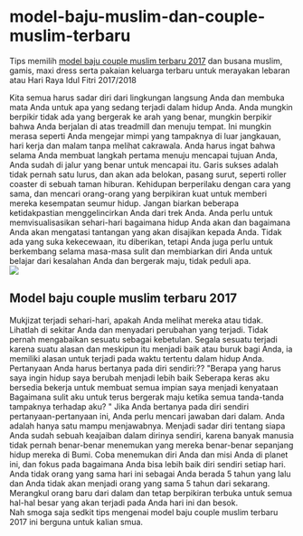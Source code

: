 # model-baju-muslim-dan-couple-muslim-terbaru
Tips memilih <a href="http://fashionbajumuslim.com/couple-sarimbit/">model baju couple muslim terbaru 2017</a> dan busana muslim, gamis, maxi dress serta pakaian keluarga terbaru untuk merayakan lebaran atau Hari Raya Idul Fitri 2017/2018<br>


Kita semua harus sadar diri dari lingkungan langsung Anda dan membuka mata Anda untuk apa yang sedang terjadi dalam hidup Anda. Anda mungkin berpikir tidak ada yang bergerak ke arah yang benar, mungkin berpikir bahwa Anda berjalan di atas treadmill dan menuju tempat. Ini mungkin merasa seperti Anda mengejar mimpi yang tampaknya di luar jangkauan, hari kerja dan malam tanpa melihat cakrawala. Anda harus ingat bahwa selama Anda membuat langkah pertama menuju mencapai tujuan Anda, Anda sudah di jalur yang benar untuk mencapai itu. Garis sukses adalah tidak pernah satu lurus, dan akan ada belokan, pasang surut, seperti roller coaster di sebuah taman hiburan. Kehidupan berperilaku dengan cara yang sama, dan mencari orang-orang yang berpikiran kuat untuk memberi mereka kesempatan seumur hidup. Jangan biarkan beberapa ketidakpastian menggelincirkan Anda dari trek Anda. Anda perlu untuk memvisualisasikan sehari-hari bagaimana hidup Anda akan dan bagaimana Anda akan mengatasi tantangan yang akan disajikan kepada Anda. Tidak ada yang suka kekecewaan, itu diberikan, tetapi Anda juga perlu untuk berkembang selama masa-masa sulit dan membiarkan diri Anda untuk belajar dari kesalahan Anda dan bergerak maju, tidak peduli apa.<br>
<img src="http://1.bp.blogspot.com/-cNForRzJxGw/Vd00Fllf7FI/AAAAAAAAYxc/B-6QB45uAy0/s1600/Aneka%2BModel%2BBaju%2BMuslim%2BCouple%2BFitria%2BStyle%2BTerbaru.jpg" />

<h2>Model baju couple muslim terbaru 2017</h2>

Mukjizat terjadi sehari-hari, apakah Anda melihat mereka atau tidak. Lihatlah di sekitar Anda dan menyadari perubahan yang terjadi. Tidak pernah mengabaikan sesuatu sebagai kebetulan. Segala sesuatu terjadi karena suatu alasan dan meskipun itu menjadi baik atau buruk bagi Anda, ia memiliki alasan untuk terjadi pada waktu tertentu dalam hidup Anda. Pertanyaan Anda harus bertanya pada diri sendiri:?? "Berapa yang harus saya ingin hidup saya berubah menjadi lebih baik Seberapa keras aku bersedia bekerja untuk membuat semua impian saya menjadi kenyataan Bagaimana sulit aku untuk terus bergerak maju ketika semua tanda-tanda tampaknya terhadap aku? " Jika Anda bertanya pada diri sendiri pertanyaan-pertanyaan ini, Anda perlu mencari jawaban dari dalam. Anda adalah hanya satu mampu menjawabnya. Menjadi sadar diri tentang siapa Anda sudah sebuah keajaiban dalam dirinya sendiri, karena banyak manusia tidak pernah benar-benar menemukan yang mereka benar-benar sepanjang hidup mereka di Bumi. Coba menemukan diri Anda dan misi Anda di planet ini, dan fokus pada bagaimana Anda bisa lebih baik diri sendiri setiap hari. Anda tidak orang yang sama hari ini sebagai Anda berada 5 tahun yang lalu dan Anda tidak akan menjadi orang yang sama 5 tahun dari sekarang. Merangkul orang baru dari dalam dan tetap berpikiran terbuka untuk semua hal-hal besar yang akan terjadi pada Anda hari ini dan besok.<br>
Nah smoga saja sedkit tips mengenai model baju couple muslim terbaru 2017 ini berguna untuk kalian smua.
